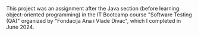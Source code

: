 This project was an assignment after the Java section (before learning object-oriented programming) in the IT Bootcamp course "Software Testing (QA)" organized by "Fondacija Ana i Vlade Divac", which I completed in June 2024.

